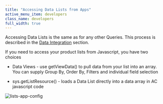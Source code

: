```yaml
---
title: "Accessing Data Lists from Apps"
active_menu_item: developers
class_name: developers
full_width: true
---
```



Accessing Data Lists is the same as for any other Queries. This process is described in the [Data Integration](../data-integration,-reporting-dashboards/) section.

If you need to access your product lists from Javascript, you have two choices

 - Data Views - use getViewData() to pull data from your list into an array. You can supply Group By, Order By, Filters and individual field selection

 - sys.getListResource() - loads a Data List directly into a data array in AC javascript code

![lists-app-config](/img/docs/lists-app-config.zoom67.png)

